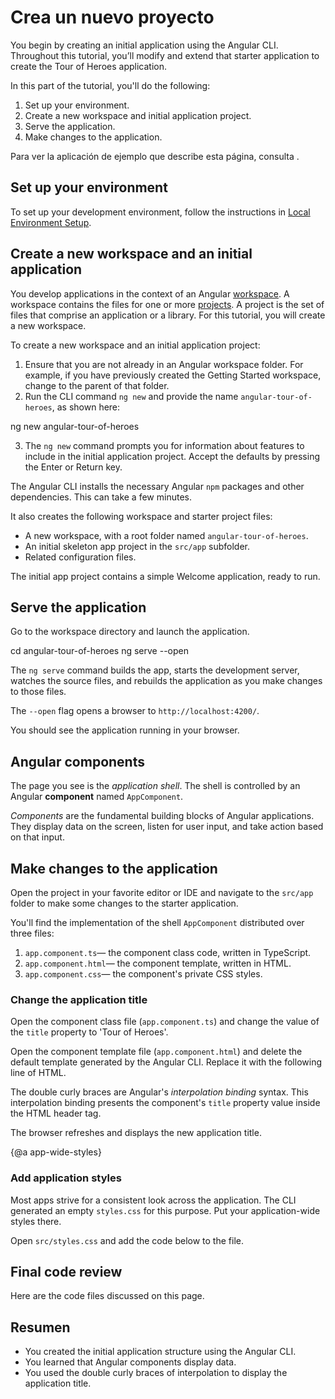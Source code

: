 # Crea un nuevo proyecto

You begin by creating an initial application using the Angular CLI. Throughout this tutorial, you’ll modify and extend that starter application to create the Tour of Heroes application.

In this part of the tutorial, you'll do the following:

1. Set up your environment.
2. Create a new workspace and initial application project.
3. Serve the application.
4. Make changes to the application.

<div class="alert is-helpful">

  Para ver la aplicación de ejemplo que describe esta página, consulta <live-example></live-example>.

</div>

## Set up your environment

To set up your development environment, follow the instructions in [Local Environment Setup](guide/setup-local "Setting up for Local Development").


## Create a new workspace and an initial application

You develop applications in the context of an Angular [workspace](guide/glossary#workspace). A workspace contains the files for one or more [projects](guide/glossary#project). A project is the set of files that comprise an application or a library. For this tutorial, you will create a new workspace.

To create a new workspace and an initial application project:

  1. Ensure that you are not already in an Angular workspace folder. For example, if you have previously created the Getting Started workspace, change to the parent of that folder.
  2. Run the CLI command `ng new` and provide the name `angular-tour-of-heroes`, as shown here:

  <code-example language="sh">
     ng new angular-tour-of-heroes
  </code-example>

  3. The `ng new` command prompts you for information about features to include in the initial application project. Accept the defaults by pressing the Enter or Return key.

The Angular CLI installs the necessary Angular `npm` packages and other dependencies. This can take a few minutes.

It also creates the following workspace and starter project files:

  * A new workspace, with a root folder named `angular-tour-of-heroes`.
  * An initial skeleton app project in the `src/app` subfolder.
  * Related configuration files.

The initial app project contains a simple Welcome application, ready to run.

## Serve the application

Go to the workspace directory and launch the application.

<code-example language="sh">
  cd angular-tour-of-heroes
  ng serve --open
</code-example>

<div class="alert is-helpful">

The `ng serve` command builds the app, starts the development server,
watches the source files, and rebuilds the application as you make changes to those files.

The `--open` flag opens a browser to `http://localhost:4200/`.

</div>

You should see the application running in your browser.

## Angular components

The page you see is the _application shell_.
The shell is controlled by an Angular **component** named `AppComponent`.

_Components_ are the fundamental building blocks of Angular applications.
They display data on the screen, listen for user input, and take action based on that input.

## Make changes to the application

Open the project in your favorite editor or IDE and navigate to the `src/app` folder to make some changes to the starter application.

You'll find the implementation of the shell `AppComponent` distributed over three files:

1. `app.component.ts`&mdash; the component class code, written in TypeScript.
1. `app.component.html`&mdash; the component template, written in HTML.
1. `app.component.css`&mdash; the component's private CSS styles.

### Change the application title

Open the component class file (`app.component.ts`) and change the value of the `title` property to 'Tour of Heroes'.

<code-example path="toh-pt0/src/app/app.component.ts" region="set-title" header="app.component.ts (class title property)"></code-example>

Open the component template file (`app.component.html`) and
delete the default template generated by the Angular CLI.
Replace it with the following line of HTML.

<code-example path="toh-pt0/src/app/app.component.html"
  header="app.component.html (template)"></code-example>

The double curly braces are Angular's *interpolation binding* syntax.
This interpolation binding presents the component's `title` property value
inside the HTML header tag.

The browser refreshes and displays the new application title.

{@a app-wide-styles}

### Add application styles

Most apps strive for a consistent look across the application.
The CLI generated an empty `styles.css` for this purpose.
Put your application-wide styles there.

Open `src/styles.css` and add the code below to the file.

<code-example path="toh-pt0/src/styles.1.css" header="src/styles.css (excerpt)">
</code-example>

## Final code review

Here are the code files discussed on this page.

<code-tabs>

  <code-pane header="src/app/app.component.ts" path="toh-pt0/src/app/app.component.ts">
  </code-pane>

  <code-pane header="src/app/app.component.html" path="toh-pt0/src/app/app.component.html">
  </code-pane>

  <code-pane
    header="src/styles.css (excerpt)"
    path="toh-pt0/src/styles.1.css">
  </code-pane>
</code-tabs>

## Resumen

* You created the initial application structure using the Angular CLI.
* You learned that Angular components display data.
* You used the double curly braces of interpolation to display the application title.

